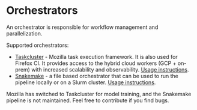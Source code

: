 # Orchestrators

An orchestrator is responsible for workflow management and parallelization.

Supported orchestrators:

- [Taskcluster](https://taskcluster.net/) - Mozilla task execution framework. It is also used for Firefox CI. 
  It provides access to the hybrid cloud workers (GCP + on-prem) with increased scalability and observability. 
  [Usage instructions](task-cluster.md).
- [Snakemake](https://snakemake.github.io/) - a file based orchestrator that can be used to run the pipeline locally or on a Slurm cluster. 
  [Usage instructions](snakemake.md). 

Mozilla has switched to Taskcluster for model training, and the Snakemake pipeline is not maintained. 
Feel free to contribute if you find bugs.
